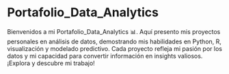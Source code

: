 # Portafolio_Data_Analytics
Bienvenidos a mi Portafolio_Data_Analytics 📊. Aquí presento mis proyectos personales en análisis de datos, demostrando mis habilidades en Python, R, visualización y modelado predictivo. Cada proyecto refleja mi pasión por los datos y mi capacidad para convertir información en insights valiosos. ¡Explora y descubre mi trabajo!
